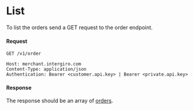 # List

To list the orders send a GET request to the order endpoint.


#### Request 

``` {1}
GET /v1/order

Host: merchant.intergiro.com
Content-Type: application/json
Authentication: Bearer <customer.api.key> | Bearer <private.api.key>
```

#### Response 

The response should be an array of [orders](../reference/order.html#order).